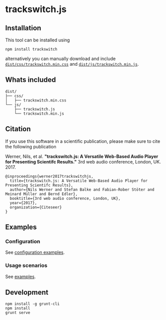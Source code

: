 trackswitch.js
==============

Installation
------------

This tool can be installed using

    npm install trackswitch

alternatively you can manually download and include [`dist/css/trackswitch.min.css`](https://raw.githubusercontent.com/audiolabs/trackswitch.js/gh-pages/dist/css/trackswitch.min.css) and
[`dist/js/trackswitch.min.js`](https://raw.githubusercontent.com/audiolabs/trackswitch.js/gh-pages/dist/js/trackswitch.min.js).


## Whats included

    dist/
    ├── css/
    │   ├── trackswitch.min.css
    └── js/
        ├── trackswitch.js
        └── trackswitch.min.js


Citation
--------

If you use this software in a scientific publication, please make sure to cite the following publication

Werner, Nils, et al. **"trackswitch.js: A Versatile Web-Based Audio Player for Presenting Scientifc Results."** 3rd web audio conference, London, UK. 2017.

    @inproceedings{werner2017trackswitchjs,
      title={trackswitch.js: A Versatile Web-Based Audio Player for Presenting Scientifc Results},
      author={Nils Werner and Stefan Balke and Fabian-Rober Stöter and Meinard Müller and Bernd Edler},
      booktitle={3rd web audio conference, London, UK},
      year={2017},
      organization={Citeseer}
    }


Examples
--------

### Configuration

See [configuration examples](https://audiolabs.github.io/trackswitch.js/configuration.html).

### Usage scenarios

See [examples](https://audiolabs.github.io/trackswitch.js/examples.html).

Development
-----------

    npm install -g grunt-cli
    npm install
    grunt serve
